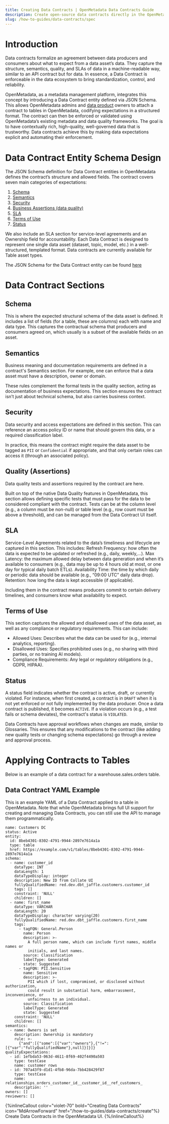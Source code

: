 ```yaml
---
title: Creating Data Contracts | OpenMetadata Data Contracts Guide
description: Create open-source data contracts directly in the OpenMetadata UI
slug: /how-to-guides/data-contracts/spec
---
```


# Introduction

Data contracts formalize an agreement between data producers and consumers about what to expect from a data asset’s data. They capture the structure, semantics, quality, and SLAs of data in a machine-readable way, similar to an API contract but for data. In essence, a Data Contract is enforceable in the data ecosystem to bring standardization, control, and reliability.

OpenMetadata, as a metadata management platform, integrates this concept by introducing a Data Contract entity defined via JSON Schema. This allows OpenMetadata admins and [data product](https://docs.open-metadata.org/latest/how-to-guides/data-governance/domains-&-data-products#data-products) owners to attach a contract to tables in OpenMetadata, codifying expectations in a structured format. The contract can then be enforced or validated using OpenMetadata’s existing metadata and data quality frameworks. The goal is to have contextually rich, high-quality, well-governed data that is trustworthy. Data contracts achieve this by making data expectations explicit and automating their enforcement.

# Data Contract Entity Schema Design

The JSON Schema definition for Data Contract entities in OpenMetadata defines the contract’s structure and allowed fields. The contract covers seven main categories of expectations:

1. [Schema](#schema)
2. [Semantics](#semantics)
3. [Security](#security)
4. [Business Assertions (data quality)](#quality)
5. [SLA](#sla)
6. [Terms of Use](#terms-of-use)
7. [Status](#status)

We also include an SLA section for service-level agreements and an Ownership field for accountability. Each Data Contract is designed to represent one single data asset (dataset, topic, model, etc.) in a well-structured, templated format. Data contracts are currently available for Table asset types.

The JSON Schema for the Data Contract entity can be found [here](https://github.com/open-metadata/OpenMetadata/blob/main/openmetadata-spec/src/main/resources/json/schema/entity/data/dataContract.json)

# Data Contract Sections
## Schema

This is where the expected structural schema of the data asset is defined. It includes a list of fields (for a table, these are columns) each with name and data type. This captures the contractual schema that producers and consumers agreed on, which usually is a subset of the available fields on an asset. 

## Semantics 

Business meaning and documentation requirements are defined in a contract's Semantics section. For example, one can enforce that a data asset must have a description, owner or domain.

These rules complement the formal tests in the quality section, acting as documentation of business expectations. This section ensures the contract isn’t just about technical schema, but also carries business context.

## Security

Data security and access expectations are defined in this section. This can reference an  access policy ID or name that should govern this data, or a required classification label. 

In practice, this means the contract might require the data asset to be tagged as `PII` or `Confidential` if appropriate, and that only certain roles can access it (through an associated policy).

## Quality (Assertions)

Data quality tests and assertions required by the contract are here. 

Built on top of the native Data Quality features in OpenMetadata, this section allows defining specific tests that must pass for the data to be considered compliant with the contract. Tests can be at the column level (e.g., a column must be non-null) or table level (e.g., row count must be above a threshold), and can be managed from the Data Contract UI itself.

## SLA

Service-Level Agreements related to the data’s timeliness and lifecycle are captured in this section.
This includes:
Refresh Frequency: how often the data is expected to be updated or refreshed (e.g., daily, weekly,...).
Max Latency: the maximum allowed delay between data generation and when it’s available to consumers (e.g., data may be up to 4 hours old at most, or one day for typical daily batch ETLs).
Availability Time: the time by which daily or periodic data should be available (e.g., “09:00 UTC” daily data drop).
Retention: how long the data is kept accessible (if applicable).

Including them in the contract means producers commit to certain delivery timelines, and consumers know what availability to expect.

## Terms of Use

This section captures the allowed and disallowed uses of the data asset, as well as any compliance or regulatory requirements. This can include:
- Allowed Uses: Describes what the data can be used for (e.g., internal analytics, reporting).
- Disallowed Uses: Specifies prohibited uses (e.g., no sharing with third parties, or no training AI models).
- Compliance Requirements: Any legal or regulatory obligations (e.g., GDPR, HIPAA).

## Status

A status field indicates whether the contract is active, draft, or currently violated. For instance, when first created, a contract is in `DRAFT` when it is not yet enforced or not fully implemented by the data producer. Once a data contract is published, it becomes `ACTIVE`. If a violation occurs (e.g., a test fails or schema deviates), the contract's status is `VIOLATED`.

Data Contracts have approval workflows when changes are made, similar to Glossaries. This ensures that any modifications to the contract (like adding new quality tests or changing schema expectations) go through a review and approval process.

# Applying Contracts to Tables

Below is an example of a data contract for a warehouse.sales.orders table.

## Data Contract YAML Example

This is an example YAML of a Data Contract applied to a table in OpenMetadata. Note that while OpenMetadata brings full UI support for creating and managing Data Contracts, you can still use the API to manage them programmatically.

```
name: Customers DC
status: Active
entity:
  id: 8beb4301-8302-4791-9944-2897e7614a1a
  type: table
  href: https://example.com/v1/tables/8beb4301-8302-4791-9944-2897e7614a1a
schema:
  - name: customer_id
    dataType: INT
    dataLength: 1
    dataTypeDisplay: integer
    description: New ID from Collate UI
    fullyQualifiedName: red.dev.dbt_jaffle.customers.customer_id
    tags: []
    constraint: 'NULL'
    children: []
  - name: first_name
    dataType: VARCHAR
    dataLength: 20
    dataTypeDisplay: character varying(20)
    fullyQualifiedName: red.dev.dbt_jaffle.customers.first_name
    tags:
      - tagFQN: General.Person
        name: Person
        description: >-
          A full person name, which can include first names, middle names or
          initials, and last names.
        source: Classification
        labelType: Generated
        state: Suggested
      - tagFQN: PII.Sensitive
        name: Sensitive
        description: >-
          PII which if lost, compromised, or disclosed without authorization,
          could result in substantial harm, embarrassment, inconvenience, or
          unfairness to an individual.
        source: Classification
        labelType: Generated
        state: Suggested
    constraint: 'NULL'
    children: []
semantics:
  - name: Owners is set
    description: Ownership is mandatory
    rule: >-
      {"and":[{"some":[{"var":"owners"},{"!=":[{"var":"fullyQualifiedName"},null]}]}]}
qualityExpectations:
  - id: 1efbda53-063d-4611-8f69-402f4490a503
    type: testCase
    name: customer rows
  - id: 707a43f9-d1d1-4fb8-96da-7bb428429f87
    type: testCase
    name: relationships_orders_customer_id__customer_id__ref_customers_
    description: ''
owners: []
reviewers: []
```

{%inlineCallout
  color="violet-70"
  bold="Creating Data Contracts"
  icon="MdArrowForward"
  href="/how-to-guides/data-contracts/create"%}
  Create Data Contracts in the OpenMetadata UI.
{%/inlineCallout%}
